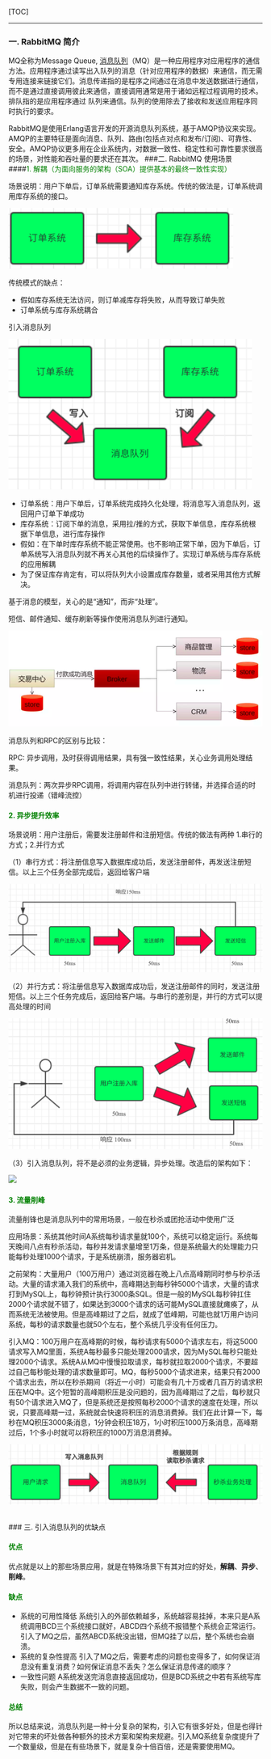 [TOC]
***


### 一. RabbitMQ 简介
MQ全称为Message Queue, [消息队列](https://baike.baidu.com/item/%E6%B6%88%E6%81%AF%E9%98%9F%E5%88%97/4751675)（MQ）是一种应用程序对应用程序的通信方法。应用程序通过读写出入队列的消息（针对应用程序的数据）来通信，而无需专用连接来链接它们。消息传递指的是程序之间通过在消息中发送数据进行通信，而不是通过直接调用彼此来通信，直接调用通常是用于诸如远程过程调用的技术。排队指的是应用程序通过 队列来通信。队列的使用除去了接收和发送应用程序同时执行的要求。

RabbitMQ是使用Erlang语言开发的开源消息队列系统，基于AMQP协议来实现。AMQP的主要特征是面向消息、队列、路由(包括点对点和发布/订阅)、可靠性、 安全。AMQP协议更多用在企业系统内，对数据一致性、稳定性和可靠性要求很高的场景，对性能和吞吐量的要求还在其次。
###二. RabbitMQ 使用场景
<br>
####<font color=green>1. 解耦（为面向服务的架构（SOA）提供基本的最终一致性实现）</font>

场景说明：用户下单后，订单系统需要通知库存系统。传统的做法是，订单系统调用库存系统的接口。

![](img/1543774-20181230161453584-1408882082.png)


传统模式的缺点：

- 假如库存系统无法访问，则订单减库存将失败，从而导致订单失败
- 订单系统与库存系统耦合

引入消息队列

![](img/1543774-20181230161629544-1982252764-20190621171959358.png)


- 订单系统：用户下单后，订单系统完成持久化处理，将消息写入消息队列，返回用户订单下单成功
- 库存系统：订阅下单的消息，采用拉/推的方式，获取下单信息，库存系统根据下单信息，进行库存操作
- 假如：在下单时库存系统不能正常使用。也不影响正常下单，因为下单后，订单系统写入消息队列就不再关心其他的后续操作了。实现订单系统与库存系统的应用解耦  
- 为了保证库存肯定有，可以将队列大小设置成库存数量，或者采用其他方式解决。



基于消息的模型，关心的是“通知”，而非“处理”。

短信、邮件通知、缓存刷新等操作使用消息队列进行通知。

![](img/1543774-20181230161649412-888018070.png)



消息队列和RPC的区别与比较：

RPC: 异步调用，及时获得调用结果，具有强一致性结果，关心业务调用处理结果。

消息队列：两次异步RPC调用，将调用内容在队列中进行转储，并选择合适的时机进行投递（错峰流控）



####  <font color=green>2. 异步提升效率</font>

场景说明：用户注册后，需要发注册邮件和注册短信。传统的做法有两种 1.串行的方式；2.并行方式

（1）串行方式：将注册信息写入数据库成功后，发送注册邮件，再发送注册短信。以上三个任务全部完成后，返回给客户端

![](img/1543774-20181230161533981-1782685993.png)


（2）并行方式：将注册信息写入数据库成功后，发送注册邮件的同时，发送注册短信。以上三个任务完成后，返回给客户端。与串行的差别是，并行的方式可以提高处理的时间

![](img/1543774-20181230161550635-1448999026.png)


（3）引入消息队列，将不是必须的业务逻辑，异步处理。改造后的架构如下：

![](https://img2018.cnblogs.com/blog/1543774/201812/1543774-20181230161605799-363702530.png)




####  <font color=green>3. 流量削峰</font>

流量削锋也是消息队列中的常用场景，一般在秒杀或团抢活动中使用广泛

应用场景：系统其他时间A系统每秒请求量就100个，系统可以稳定运行。系统每天晚间八点有秒杀活动，每秒并发请求量增至1万条，但是系统最大的处理能力只能每秒处理1000个请求，于是系统崩溃，服务器宕机。

之前架构：大量用户（100万用户）通过浏览器在晚上八点高峰期同时参与秒杀活动。大量的请求涌入我们的系统中，高峰期达到每秒钟5000个请求，大量的请求打到MySQL上，每秒钟预计执行3000条SQL。但是一般的MySQL每秒钟扛住2000个请求就不错了，如果达到3000个请求的话可能MySQL直接就瘫痪了，从而系统无法被使用。但是高峰期过了之后，就成了低峰期，可能也就1万用户访问系统，每秒的请求数量也就50个左右，整个系统几乎没有任何压力。

引入MQ：100万用户在高峰期的时候，每秒请求有5000个请求左右，将这5000请求写入MQ里面，系统A每秒最多只能处理2000请求，因为MySQL每秒只能处理2000个请求。系统A从MQ中慢慢拉取请求，每秒就拉取2000个请求，不要超过自己每秒能处理的请求数量即可。MQ，每秒5000个请求进来，结果只有2000个请求出去，所以在秒杀期间（将近一小时）可能会有几十万或者几百万的请求积压在MQ中。这个短暂的高峰期积压是没问题的，因为高峰期过了之后，每秒就只有50个请求进入MQ了，但是系统还是按照每秒2000个请求的速度在处理，所以说，只要高峰期一过，系统就会快速将积压的消息消费掉。我们在此计算一下，每秒在MQ积压3000条消息，1分钟会积压18万，1小时积压1000万条消息，高峰期过后，1个多小时就可以将积压的1000万消息消费掉。

![](img/1543774-20181230161744411-963536299.png)

<br>
### 三. 引入消息队列的优缺点

####  <font color=green>优点</font>
优点就是以上的那些场景应用，就是在特殊场景下有其对应的好处，**解耦**、**异步**、**削峰**。

####  <font color=green>缺点</font>
* 系统的可用性降低
系统引入的外部依赖越多，系统越容易挂掉，本来只是A系统调用BCD三个系统接口就好，ABCD四个系统不报错整个系统会正常运行。引入了MQ之后，虽然ABCD系统没出错，但MQ挂了以后，整个系统也会崩溃。
* 系统的复杂性提高
引入了MQ之后，需要考虑的问题也变得多了，如何保证消息没有重复消费？如何保证消息不丢失？怎么保证消息传递的顺序？
* 一致性问题
A系统发送完消息直接返回成功，但是BCD系统之中若有系统写库失败，则会产生数据不一致的问题。

####  <font color=green>总结</font>
所以总结来说，消息队列是一种十分复杂的架构，引入它有很多好处，但是也得针对它带来的坏处做各种额外的技术方案和架构来规避。引入MQ系统复杂度提升了一个数量级，但是在有些场景下，就是复杂十倍百倍，还是需要使用MQ。